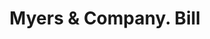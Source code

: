 ---
doi: 10.7916/D8VT342R
date_other: '1900'
date_other_textual: '1900'
form: printed ephemera
genre:
- Invoices
name:
- Myers & Company
object_in_context_url: https://biggert.cul.columbia.edu/items/view/ave_biggert_00308
subject_hierarchical_geographic:
- Covington, Kentucky, United States
subject_name:
- Myers & Company
title: Myers & Company. Bill
sort_title: Myers & Company. Bill
call_number: ave_biggert_00308
coordinates:
- 39.065,-84.50972222222222
pid: ave_biggert_00308
identifiers: ave_biggert_00308
canvas_id: ldpd:395582
permalink: "/items/ave_biggert_00308/"
layout: iiif-image-page
---